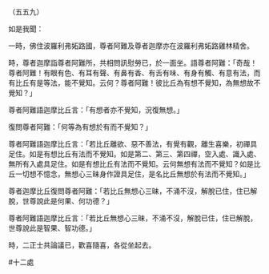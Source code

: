 （五五九）

如是我聞：

一時，佛住波羅利弗妬路國，尊者阿難及尊者迦摩亦在波羅利弗妬路雞林精舍。

時，尊者迦摩詣尊者阿難所，共相問訊慰勞已，於一面坐。語尊者阿難：「奇哉！尊者阿難！有眼有色、有耳有聲、有鼻有香、有舌有味、有身有觸、有意有法，而有比丘有是等法，能不覺知。云何？尊者阿難！彼比丘為有想不覺知，為無想故不覺知？」

尊者阿難語迦摩比丘言：「有想者亦不覺知，況復無想。」

復問尊者阿難：「何等為有想於有而不覺知？」

尊者阿難語迦摩比丘言：「若比丘離欲、惡不善法，有覺有觀，離生喜樂，初禪具足住。如是有想比丘有法而不覺知。如是第二、第三、第四禪，空入處、識入處、無所有入處具足住。如是有想比丘有法而不覺知。云何無想有法而不覺知？如是比丘一切想不憶念，無想心三昧身作證具足住，是名比丘無想於有法而不覺知。」

尊者迦摩比丘復問尊者阿難：「若比丘無想心三昧，不涌不沒，解脫已住，住已解脫，世尊說此是何果、何功德？」

尊者阿難語迦摩比丘言：「若比丘無想心三昧，不涌不沒，解脫已住，住已解脫，世尊說此是智果、智功德。」

時，二正士共論議已，歡喜隨喜，各從坐起去。





#十二處
